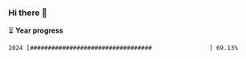 ### Hi there :wave:

:hourglass_flowing_sand: **Year progress**

```txt
2024 [##################################                ] 69.13%
```
